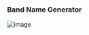 
### Band Name Generator

![image](https://github.com/shahbazalamjobs/The-complete-web-development-bootcamp--by-Angela-Yu-2023/assets/125631878/53376e44-5830-4795-933b-5d87410ce14e)

